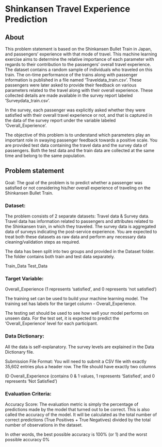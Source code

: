 # Shinkansen Travel Experience Prediction
## About
This problem statement is based on the Shinkansen Bullet Train in Japan, and passengers’ experience with that mode of travel. This machine learning exercise aims to determine the relative importance of each parameter with regards to their contribution to the passengers’ overall travel experience. The dataset contains a random sample of individuals who traveled on this train. The on-time performance of the trains along with passenger information is published in a file named ‘Traveldata_train.csv’.  These passengers were later asked to provide their feedback on various parameters related to the travel along with their overall experience. These collected details are made available in the survey report labeled ‘Surveydata_train.csv’.

In the survey, each passenger was explicitly asked whether they were satisfied with their overall travel experience or not, and that is captured in the data of the survey report under the variable labeled ‘Overall_Experience’. 

The objective of this problem is to understand which parameters play an important role in swaying passenger feedback towards a positive scale. You are provided test data containing the travel data and the survey data of passengers. Both the test data and the train data are collected at the same time and belong to the same population.

## Problem statement
Goal:
The goal of the problem is to predict whether a passenger was satisfied or not considering his/her overall experience of traveling on the Shinkansen Bullet Train.

### Dataset: 

The problem consists of 2 separate datasets: Travel data & Survey data. Travel data has information related to passengers and attributes related to the Shinkansen train, in which they traveled. The survey data is aggregated data of surveys indicating the post-service experience. You are expected to treat both these datasets as raw data and perform any necessary data cleaning/validation steps as required.

The data has been split into two groups and provided in the Dataset folder. The folder contains both train and test data separately.

Train_Data
Test_Data

### Target Variable: 
Overall_Experience (1 represents ‘satisfied’, and 0 represents ‘not satisfied’)

The training set can be used to build your machine learning model. The training set has labels for the target column - Overall_Experience.

The testing set should be used to see how well your model performs on unseen data. For the test set, it is expected to predict the ‘Overall_Experience’ level for each participant.

### Data Dictionary:

All the data is self-explanatory. The survey levels are explained in the Data Dictionary file.

Submission File Format: You will need to submit a CSV file with exactly 35,602 entries plus a header row. The file should have exactly two columns

ID
Overall_Experience (contains 0 & 1 values, 1 represents ‘Satisfied’, and 0 represents ‘Not Satisfied’)

### Evaluation Criteria:

Accuracy Score: The evaluation metric is simply the percentage of predictions made by the model that turned out to be correct. This is also called the accuracy of the model. It will be calculated as the total number of correct predictions (True Positives + True Negatives) divided by the total number of observations in the dataset.
 
In other words, the best possible accuracy is 100% (or 1) and the worst possible accuracy 0%
